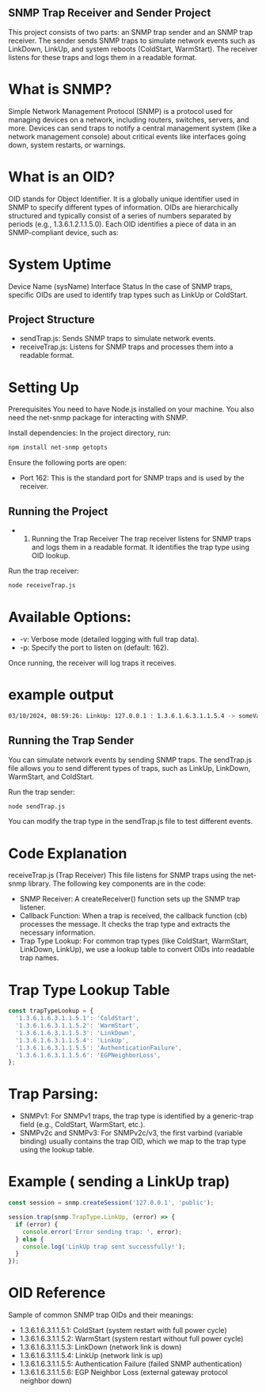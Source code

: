 ## SNMP Trap Receiver and Sender Project

This project consists of two parts: an SNMP trap sender and an SNMP trap receiver. The sender sends SNMP traps to simulate network events such as LinkDown, LinkUp, and system reboots (ColdStart, WarmStart). The receiver listens for these traps and logs them in a readable format.

# What is SNMP?

Simple Network Management Protocol (SNMP) is a protocol used for managing devices on a network, including routers, switches, servers, and more. Devices can send traps to notify a central management system (like a network management console) about critical events like interfaces going down, system restarts, or warnings.

# What is an OID?

OID stands for Object Identifier. It is a globally unique identifier used in SNMP to specify different types of information. OIDs are hierarchically structured and typically consist of a series of numbers separated by periods (e.g., 1.3.6.1.2.1.1.5.0). Each OID identifies a piece of data in an SNMP-compliant device, such as:

# System Uptime

Device Name (sysName)
Interface Status
In the case of SNMP traps, specific OIDs are used to identify trap types such as LinkUp or ColdStart.

## Project Structure

- sendTrap.js: Sends SNMP traps to simulate network events.
- receiveTrap.js: Listens for SNMP traps and processes them into a readable format.

# Setting Up

Prerequisites
You need to have Node.js installed on your machine. You also need the net-snmp package for interacting with SNMP.

Install dependencies: In the project directory, run:

```bash
npm install net-snmp getopts
```

Ensure the following ports are open:

- Port 162: This is the standard port for SNMP traps and is used by the receiver.

## Running the Project

- 1. Running the Trap Receiver
     The trap receiver listens for SNMP traps and logs them in a readable format. It identifies the trap type using OID lookup.

Run the trap receiver:

```bash
node receiveTrap.js
```

# Available Options:

- -v: Verbose mode (detailed logging with full trap data).
- -p: Specify the port to listen on (default: 162).

Once running, the receiver will log traps it receives.

# example output

```bash
03/10/2024, 08:59:26: LinkUp: 127.0.0.1 : 1.3.6.1.6.3.1.1.5.4 -> someValue
```

## Running the Trap Sender

You can simulate network events by sending SNMP traps. The sendTrap.js file allows you to send different types of traps, such as LinkUp, LinkDown, WarmStart, and ColdStart.

Run the trap sender:

```bash
node sendTrap.js
```

You can modify the trap type in the sendTrap.js file to test different events.

# Code Explanation

receiveTrap.js (Trap Receiver)
This file listens for SNMP traps using the net-snmp library. The following key components are in the code:

- SNMP Receiver: A createReceiver() function sets up the SNMP trap listener.
- Callback Function: When a trap is received, the callback function (cb) processes the message. It checks the trap type and extracts the necessary information.
- Trap Type Lookup: For common trap types (like ColdStart, WarmStart, LinkDown, LinkUp), we use a lookup table to convert OIDs into readable trap names.

# Trap Type Lookup Table

```javascript
const trapTypeLookup = {
  '1.3.6.1.6.3.1.1.5.1': 'ColdStart',
  '1.3.6.1.6.3.1.1.5.2': 'WarmStart',
  '1.3.6.1.6.3.1.1.5.3': 'LinkDown',
  '1.3.6.1.6.3.1.1.5.4': 'LinkUp',
  '1.3.6.1.6.3.1.1.5.5': 'AuthenticationFailure',
  '1.3.6.1.6.3.1.1.5.6': 'EGPNeighborLoss',
};
```

# Trap Parsing:

- SNMPv1: For SNMPv1 traps, the trap type is identified by a generic-trap field (e.g., ColdStart, WarmStart, etc.).
- SNMPv2c and SNMPv3: For SNMPv2c/v3, the first varbind (variable binding) usually contains the trap OID, which we map to the trap type using the lookup table.

# Example ( sending a LinkUp trap)

```javascript
const session = snmp.createSession('127.0.0.1', 'public');

session.trap(snmp.TrapType.LinkUp, (error) => {
  if (error) {
    console.error('Error sending trap: ', error);
  } else {
    console.log('LinkUp trap sent successfully!');
  }
});
```

# OID Reference

Sample of common SNMP trap OIDs and their meanings:

- 1.3.6.1.6.3.1.1.5.1: ColdStart (system restart with full power cycle)
- 1.3.6.1.6.3.1.1.5.2: WarmStart (system restart without full power cycle)
- 1.3.6.1.6.3.1.1.5.3: LinkDown (network link is down)
- 1.3.6.1.6.3.1.1.5.4: LinkUp (network link is up)
- 1.3.6.1.6.3.1.1.5.5: Authentication Failure (failed SNMP authentication)
- 1.3.6.1.6.3.1.1.5.6: EGP Neighbor Loss (external gateway protocol neighbor down)
